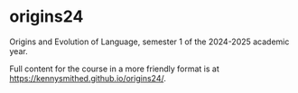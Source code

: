 # origins24

Origins and Evolution of Language, semester 1 of the 2024-2025 academic year.

Full content for the course in a more friendly format is at https://kennysmithed.github.io/origins24/.
